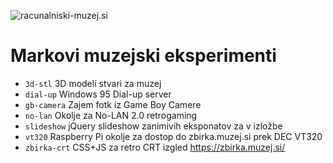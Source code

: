 ![racunalniski-muzej.si](https://raw.githubusercontent.com/markostamcar/muzej.si/master/muzej.jpg)
# Markovi muzejski eksperimenti
- `3d-stl` 3D modeli stvari za muzej
- `dial-up` Windows 95 Dial-up server
- `gb-camera` Zajem fotk iz Game Boy Camere
- `no-lan` Okolje za No-LAN 2.0 retrogaming
- `slideshow` jQuery slideshow zanimivih eksponatov za v izložbe
- `vt320` Raspberry Pi okolje za dostop do zbirka.muzej.si prek DEC VT320
- `zbirka-crt` CSS+JS za retro CRT izgled https://zbirka.muzej.si/

